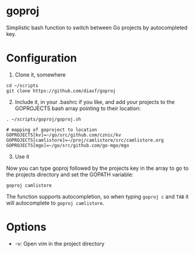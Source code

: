 goproj
======

Simplistic bash function to switch between Go projects by autocompleted key.

# Configuration

1. Clone it, somewhere

  ```
  cd ~/scripts
  git clone https://github.com/diasf/goproj
  ```

2. Include it, in your .bashrc if you like, and add your projects to the GOPROJECTS bash array pointing to their location:

  ```
  . ~/scripts/goproj/goproj.sh

  # mapping of goproject to location
  GOPROJECTS[kv]=~/go/src/github.com/cznic/kv
  GOPROJECTS[camlistore]=~/proj/camlistore/src/camlistore.org
  GOPROJECTS[mgo]=~/go/src/github.com/go-mgo/mgo
  ```

3. Use it

  Now you can type goproj followed by the projects key in the array to go to the projects directory and set the GOPATH variable:

  ```
  goproj camlistore
  ```

  The function supports autocompletion, so when typing `goproj c` and `TAB` it will autocomplete to `goproj camlistore`.

# Options

* -v: Open vim in the project directory
